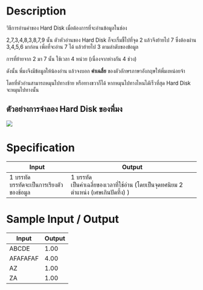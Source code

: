 # Description
วิธีการอ่านค่าของ Hard Disk เมื่อต้องการที่จะอ่านข้อมูลในช่อง

2,7,3,4,8,3,8,7,9 นั้น ตัวหัวอ่านของ Hard Disk ก็จะเรื่มชี้ไปที่จุด 2 แล้วจึงย้ายไป 7 ซึ่งต้องผ่าน 3,4,5,6 มาก่อน เพี่อที่จะอ่าน 7 ได้ แล้วย้ายไป 3 ตามลำดับของข้อมูล

การที่ย้ายจาก 2 มา 7 นั้น ใช้เวลา 4 หน่วย (เนื่องจากห่างกัน 4 ช่วง)

ดังนั้น พี่มงจึงมีข้อมูลให้น้องอ่าน แล้วจงบอก **ค่าเฉลี่ย** ของตัวอักษรภาษาอังกฤษให้พี่มงหน่อยจ้า

โดยที่หัวอ่านสามารถหมุนไปทางซ้าย หรือทางขวาก็ได้ หากหมุนไปทางไหนไดัเร็วที่สุด Hard Disk จะหมุนไปทางนั้น

## ตัวอย่างการจำลอง Hard Disk ของพี่มง

![](https://inventwithpython.com/hacking/chapter1_files/image005.jpg)

# Specification
|Input|Output|
|-|-|
|1 บรรทัด <br> บรรทัดจะเป็นการเรียงตัวของข้อมูล|1 บรรทัด <br> เป็นค่าเฉลี่ยของเวลาที่ใช้อ่าน (โดยเป็นจุดทศนิยม 2 ตำแหน่ง (เศษเกินปัดที้ง) )|

# Sample Input / Output
|Input|Output|
|-|-|
|ABCDE|1.00|
|AFAFAFAF|4.00|
|AZ|1.00|
|ZA|1.00|
